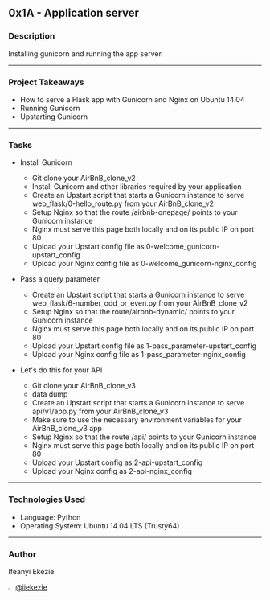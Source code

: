 ## 0x1A - Application server

### Description

Installing gunicorn and running the app server.

---

### Project Takeaways

- How to serve a Flask app with Gunicorn and Nginx on Ubuntu 14.04
- Running Gunicorn
- Upstarting Gunicorn

---

### Tasks

- Install Gunicorn
  - Git clone your AirBnB_clone_v2
  - Install Gunicorn and other libraries required by your application
  - Create an Upstart script that starts a Gunicorn instance to serve web_flask/0-hello_route.py from your AirBnB_clone_v2
  - Setup Nginx so that the route /airbnb-onepage/ points to your Gunicorn instance
  - Nginx must serve this page both locally and on its public IP on port 80
  - Upload your Upstart config file as 0-welcome_gunicorn-upstart_config
  - Upload your Nginx config file as 0-welcome_gunicorn-nginx_config

- Pass a query parameter
  - Create an Upstart script that starts a Gunicorn instance to serve web_flask/6-number_odd_or_even.py from your AirBnB_clone_v2
  - Setup Nginx so that the route/airbnb-dynamic/ points to your Gunicorn instance
  - Nginx must serve this page both locally and on its public IP on port 80
  - Upload your Upstart config file as 1-pass_parameter-upstart_config
  - Upload your Nginx config file as 1-pass_parameter-nginx_config

- Let's do this for your API
  - Git clone your AirBnB_clone_v3
  - data dump
  - Create an Upstart script that starts a Gunicorn instance to serve api/v1/app.py from your AirBnB_clone_v3
  - Make sure to use the necessary environment variables for your AirBnB_clone_v3 app
  - Setup Nginx so that the route /api/ points to your Gunicorn instance
  - Nginx must serve this page both locally and on its public IP on port 80
  - Upload your Upstart config as 2-api-upstart_config
  - Upload your Nginx config as 2-api-nginx_config



---

### Technologies Used
* Language: Python
* Operating System: Ubuntu 14.04 LTS (Trusty64)
---

### Author
Ifeanyi Ekezie

<img src="http://pluspng.com/img-png/twitter-png-file-png-image-200.png" width=2% height=2%/> [@iiekezie](https://twitter.com/iiekezie)

